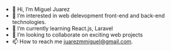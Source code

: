 - 👋 Hi, I’m Miguel Juarez
- 👀 I’m interested in web delevopment front-end and back-end technologies.
- 🌱 I’m currently learning React.js, Laravel
- 💞️ I’m looking to collaborate on exciting web projects
- 📫 How to reach me [juarezmmiguel@gmail.com](mailto:juarezmmiguel@gmail.com).

<!---
miguejuarz/miguejuarz is a ✨ special ✨ repository because its `README.md` (this file) appears on your GitHub profile.
You can click the Preview link to take a look at your changes.
--->

